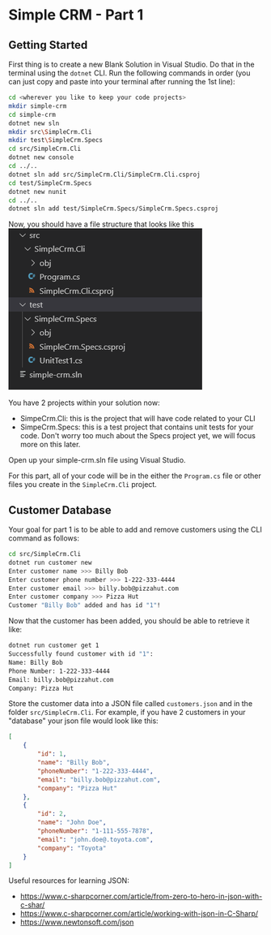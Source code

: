 # Simple CRM - Part 1

## Getting Started
First thing is to create a new Blank Solution in Visual Studio. Do that in the terminal using the `dotnet` CLI. Run the following commands in order (you can just copy and paste into your terminal after running the 1st line):
```bash
cd <wherever you like to keep your code projects>
mkdir simple-crm
cd simple-crm
dotnet new sln
mkdir src\SimpleCrm.Cli
mkdir test\SimpleCrm.Specs
cd src/SimpleCrm.Cli
dotnet new console
cd ../..
dotnet sln add src/SimpleCrm.Cli/SimpleCrm.Cli.csproj
cd test/SimpleCrm.Specs
dotnet new nunit
cd ../..
dotnet sln add test/SimpleCrm.Specs/SimpleCrm.Specs.csproj

```

Now, you should have a file structure that looks like this ![this](file_structure.png?raw=true)

You have 2 projects within your solution now:
- SimpeCrm.Cli: this is the project that will have code related to your CLI
- SimpeCrm.Specs: this is a test project that contains unit tests for your code. Don't worry too much about the Specs project yet, we will focus more on this later. 

Open up your simple-crm.sln file using Visual Studio. 

For this part, all of your code will be in the either the `Program.cs` file or other files you create in the `SimpleCrm.Cli` project.

## Customer Database
Your goal for part 1 is to be able to add and remove customers using the CLI command as follows:
```bash
cd src/SimpleCrm.Cli
dotnet run customer new
Enter customer name >>> Billy Bob
Enter customer phone number >>> 1-222-333-4444
Enter customer email >>> billy.bob@pizzahut.com
Enter customer company >>> Pizza Hut 
Customer "Billy Bob" added and has id "1"!
```
Now that the customer has been added, you should be able to retrieve it like:
```bash
dotnet run customer get 1
Successfully found customer with id "1":
Name: Billy Bob
Phone Number: 1-222-333-4444
Email: billy.bob@pizzahut.com
Company: Pizza Hut
```

Store the customer data into a JSON file called `customers.json` and in the folder `src/SimpleCrm.Cli`. For example, if you have 2 customers in your "database" your json file would look like this:
```json
[
    {
        "id": 1,
        "name": "Billy Bob",
        "phoneNumber": "1-222-333-4444",
        "email": "billy.bob@pizzahut.com",
        "company": "Pizza Hut"
    },
    {
        "id": 2,
        "name": "John Doe",
        "phoneNumber": "1-111-555-7878",
        "email": "john.doe@.toyota.com",
        "company": "Toyota"
    }
]
```

Useful resources for learning JSON:
- https://www.c-sharpcorner.com/article/from-zero-to-hero-in-json-with-c-shar/
- https://www.c-sharpcorner.com/article/working-with-json-in-C-Sharp/
- https://www.newtonsoft.com/json